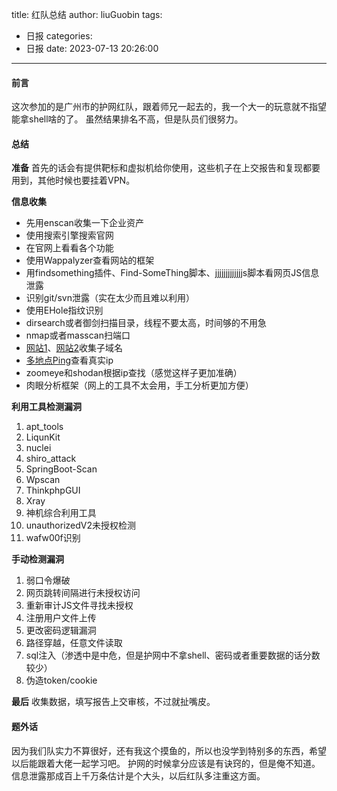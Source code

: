 title: 红队总结
author: liuGuobin
tags:
  - 日报
categories:
  - 日报
date: 2023-07-13 20:26:00
---
#### 前言
这次参加的是广州市的护网红队，跟着师兄一起去的，我一个大一的玩意就不指望能拿shell啥的了。
虽然结果排名不高，但是队员们很努力。

#### 总结
**准备**
首先的话会有提供靶标和虚拟机给你使用，这些机子在上交报告和复现都要用到，其他时候也要挂着VPN。

**信息收集**
- 先用enscan收集一下企业资产
- 使用搜索引擎搜索官网
- 在官网上看看各个功能
- 使用Wappalyzer查看网站的框架
- 用findsomething插件、Find-SomeThing脚本、jjjjjjjjjjjjjs脚本看网页JS信息泄露
- 识别git/svn泄露（实在太少而且难以利用）
- 使用EHole指纹识别
- dirsearch或者御剑扫描目录，线程不要太高，时间够的不用急
- nmap或者masscan扫端口
- [网站1](https://rapiddns.io/subdomain)、[网站2](https://www.dnsgrep.cn/subdomain/)收集子域名
- [多地点Ping](https://ping.chinaz.com/)查看真实ip
- zoomeye和shodan根据ip查找（感觉这样子更加准确）
- 肉眼分析框架（网上的工具不太会用，手工分析更加方便）

**利用工具检测漏洞**
1. apt_tools
2. LiqunKit
3. nuclei
4. shiro_attack
5. SpringBoot-Scan
6. Wpscan
7. ThinkphpGUI
8. Xray
9. 神机综合利用工具
10. unauthorizedV2未授权检测
11. wafw00f识别

**手动检测漏洞**
1. 弱口令爆破
2. 网页跳转间隔进行未授权访问
3. 重新审计JS文件寻找未授权
4. 注册用户文件上传
5. 更改密码逻辑漏洞
6. 路径穿越，任意文件读取
7. sql注入（渗透中是中危，但是护网中不拿shell、密码或者重要数据的话分数较少）
8. 伪造token/cookie

**最后**
收集数据，填写报告上交审核，不过就扯嘴皮。

#### 题外话
因为我们队实力不算很好，还有我这个摸鱼的，所以也没学到特别多的东西，希望以后能跟着大佬一起学习吧。
护网的时候拿分应该是有诀窍的，但是俺不知道。
信息泄露那成百上千万条估计是个大头，以后红队多注重这方面。